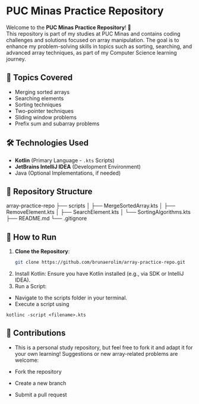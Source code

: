 # PUC Minas Practice Repository

Welcome to the **PUC Minas Practice Repository**! 🚀  
This repository is part of my studies at PUC Minas and contains coding challenges and solutions focused on array manipulation. The goal is to enhance my problem-solving skills in topics such as sorting, searching, and advanced array techniques, as part of my Computer Science learning journey.

## 📌 Topics Covered

- Merging sorted arrays
- Searching elements
- Sorting techniques
- Two-pointer techniques
- Sliding window problems
- Prefix sum and subarray problems

## 🛠 Technologies Used

- **Kotlin** (Primary Language - `.kts` Scripts)
- **JetBrains IntelliJ IDEA** (Development Environment)
- Java (Optional Implementations, if needed)

## 📂 Repository Structure
array-practice-repo
├── scripts
│   ├── MergeSortedArray.kts
│   ├── RemoveElement.kts
│   ├── SearchElement.kts
│   └── SortingAlgorithms.kts
├── README.md
└── .gitignore


## 🚀 How to Run

1. **Clone the Repository**:
   ```sh
   git clone https://github.com/brunaerolim/array-practice-repo.git

2. Install Kotlin: Ensure you have Kotlin installed (e.g., via SDK or IntelliJ IDEA).
3. Run a Script:
- Navigate to the scripts folder in your terminal.
- Execute a script using

`kotlinc -script <filename>.kts`

## 📌 Contributions
- This is a personal study repository, but feel free to fork it and adapt it for your own learning! Suggestions or new array-related problems are welcome:

- Fork the repository
- Create a new branch
- Submit a pull request